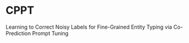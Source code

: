 # CPPT
Learning to Correct Noisy Labels for Fine-Grained Entity Typing via Co-Prediction Prompt Tuning
